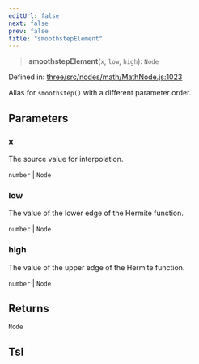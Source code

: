 ```yaml
---
editUrl: false
next: false
prev: false
title: "smoothstepElement"
---
```


> **smoothstepElement**(`x`, `low`, `high`): `Node`

Defined in: [three/src/nodes/math/MathNode.js:1023](https://github.com/DefinitelyMaybe/three-i18n/blob/fa57b79433d1c349ffb23a78727299c8d4190136/three/src/nodes/math/MathNode.js#L1023)

Alias for `smoothstep()` with a different parameter order.

## Parameters

### x

The source value for interpolation.

`number` | `Node`

### low

The value of the lower edge of the Hermite function.

`number` | `Node`

### high

The value of the upper edge of the Hermite function.

`number` | `Node`

## Returns

`Node`

## Tsl
